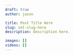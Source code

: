 ```yaml
---
draft: true
author: jason

title: Post Title Here
slug: set-slug-here
description: Description here.

images: []
videos: []
---
```

